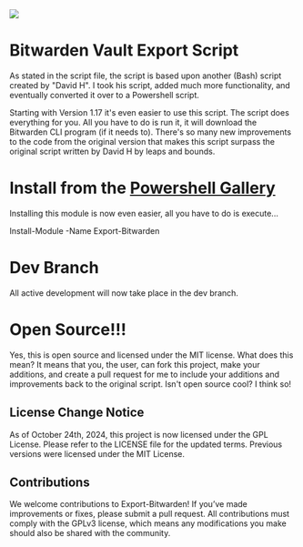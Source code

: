 <img src="https://img.shields.io/badge/license-GPL-green">

# Bitwarden Vault Export Script
As stated in the script file, the script is based upon another (Bash) script created by "David H". I took his script, added much more functionality, and eventually converted it over to a Powershell script.

Starting with Version 1.17 it's even easier to use this script. The script does everything for you. All you have to do is run it, it will download the Bitwarden CLI program (if it needs to). There's so many new improvements to the code from the original version that makes this script surpass the original script written by David H by leaps and bounds.

# Install from the <a href="https://www.powershellgallery.com/packages/Export-Bitwarden">Powershell Gallery</a>
Installing this module is now even easier, all you have to do is execute...

Install-Module -Name Export-Bitwarden

# Dev Branch
All active development will now take place in the dev branch.

# Open Source!!!
Yes, this is open source and licensed under the MIT license. What does this mean? It means that you, the user, can fork this project, make your additions, and create a pull request for me to include your additions and improvements back to the original script. Isn't open source cool? I think so!

## License Change Notice
As of October 24th, 2024, this project is now licensed under the GPL License. 
Please refer to the LICENSE file for the updated terms. Previous versions were licensed under the MIT License.

## Contributions
We welcome contributions to Export-Bitwarden! If you’ve made improvements or fixes, please submit a pull request. All contributions must comply with the GPLv3 license, which means any modifications you make should also be shared with the community.
